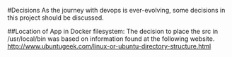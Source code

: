 #Decisions
As the journey with devops is ever-evolving, some decisions in this project should be discussed.

##Location of App in Docker filesystem:
The decision to place the src in /usr/local/bin was based on information found at the following website. 
http://www.ubuntugeek.com/linux-or-ubuntu-directory-structure.html